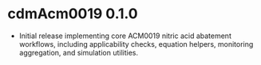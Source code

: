 # cdmAcm0019 0.1.0

* Initial release implementing core ACM0019 nitric acid abatement workflows, including applicability checks, equation helpers, monitoring aggregation, and simulation utilities.
